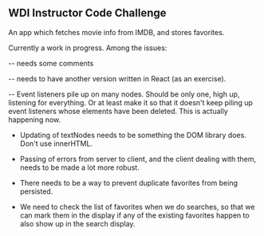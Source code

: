 ## WDI Instructor Code Challenge

An app which fetches movie info from IMDB, and stores favorites.

Currently a work in progress. Among the issues:


-- needs some comments

-- needs to have another version written in React (as an exercise).

-- Event listeners pile up on many nodes. Should be only one, high up, listening for everything. Or at least make it so that it doesn't keep piling up event listeners whose elements have been deleted. This is actually happening now.

- Updating of textNodes needs to be something the DOM library does. Don't use innerHTML.

- Passing of errors from server to client, and the client dealing with them, needs to be made a lot more robust.

- There needs to be a way to prevent duplicate favorites from being persisted.

- We need to check the list of favorites when we do searches, so that we can mark them in the display if any of the existing favorites happen to also show up in the search display.